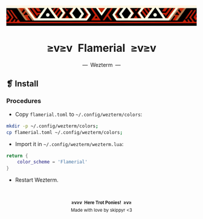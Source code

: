 <p align="center">
    <img alt="" src="../../assets/ornament.png" width=1020 />
</p>
<h1 align="center">≥v≥v&ensp;Flamerial&ensp;≥v≥v</h1>
<p align="center">—&ensp;Wezterm&ensp;—</p>

## ❡ Install
### Procedures
- Copy `flamerial.toml` to `~/.config/wezterm/colors`:

```zsh
mkdir -p ~/.config/wezterm/colors;
cp flamerial.toml ~/.config/wezterm/colors;
```

- Import it in `~/.config/wezterm/wezterm.lua`:

```lua
return {
    color_scheme = 'Flamerial'
}
```

- Restart Wezterm.

&ensp;
<p align="center">
    <sup>
        <strong>≥v≥v&ensp;Here Trot Ponies!&ensp;≥v≥</strong><br />
        Made with love by skippyr <3
    </sup>
</p>
